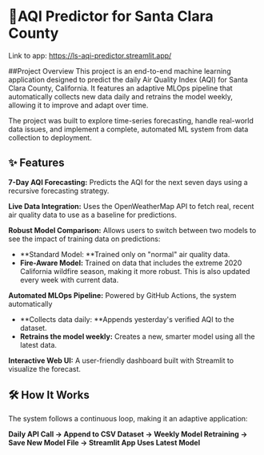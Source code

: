 # 💨AQI Predictor for Santa Clara County

Link to app: https://ls-aqi-predictor.streamlit.app/

##Project Overview
This project is an end-to-end machine learning application designed to predict the daily Air Quality Index (AQI) for Santa Clara County, California. It features an adaptive MLOps pipeline that automatically collects new data daily and retrains the model weekly, allowing it to improve and adapt over time.

The project was built to explore time-series forecasting, handle real-world data issues, and implement a complete, automated ML system from data collection to deployment.

## ✨ Features

**7-Day AQI Forecasting:** Predicts the AQI for the next seven days using a recursive forecasting strategy.

**Live Data Integration:** Uses the OpenWeatherMap API to fetch real, recent air quality data to use as a baseline for predictions.

**Robust Model Comparison:** Allows users to switch between two models to see the impact of training data on predictions:

- **Standard Model: **Trained only on "normal" air quality data.
- **Fire-Aware Model:** Trained on data that includes the extreme 2020 California wildfire season, making it more robust. This is also updated every week with current data.

**Automated MLOps Pipeline:** Powered by GitHub Actions, the system automatically
- **Collects data daily: **Appends yesterday's verified AQI to the dataset.
- **Retrains the model weekly:** Creates a new, smarter model using all the latest data.

**Interactive Web UI:** A user-friendly dashboard built with Streamlit to visualize the forecast.

## 🛠️ How It Works
The system follows a continuous loop, making it an adaptive application:

**Daily API Call -> Append to CSV Dataset -> Weekly Model Retraining -> Save New Model File -> Streamlit App Uses Latest Model**
